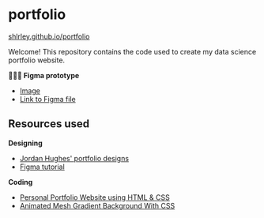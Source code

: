 # portfolio

[shlrley.github.io/portfolio](https://shlrley.github.io/portfolio/)
 

Welcome! This repository contains the code used to create my data science portfolio website. 

**👩🏻‍💻 Figma prototype** 

- [Image](/figma/portfolio.png)
- [Link to Figma file](https://www.figma.com/file/ycticRl2B35emC3J9j3VRU/Portfolio?type=design&mode=design&t=AaVquvSwJYlV1VfH-1)

## Resources used

**Designing**

- [Jordan Hughes' portfolio designs](https://webflow.com/made-in-webflow/website/Indi-Harris-one-page-personal-site)
- [Figma tutorial](https://www.youtube.com/watch?v=HZuk6Wkx_Eg)

**Coding**

- [Personal Portfolio Website using HTML & CSS](https://www.youtube.com/watch?v=RroDdybvu5s)
- [Animated Mesh Gradient Background With CSS](https://www.youtube.com/watch?v=chBbP1Z6eEQ)
